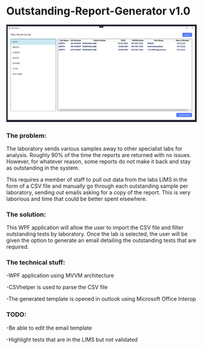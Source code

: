 # Outstanding-Report-Generator v1.0

![Screenshot](Capture.JPG)

### The problem:

The laboratory sends various samples away to other specialist labs for analysis. Roughly 90% of the time the reports are returned with no issues. However, for whatever reason, some reports do not make it back and stay as outstanding in the system.

This requires a member of staff to pull out data from the labs LIMS in the form of a CSV file and manually go through each outstanding sample per laboratory, sending out emails asking for a copy of the report. This is very laborious and time that could be better spent elsewhere. 

### The solution:

This WPF application will allow the user to import the CSV file and filter outstanding tests by laboratory. Once the lab is selected, the user will be given the option to generate an email detailing the outstanding tests that are required. 

### The technical stuff:

-WPF application using MVVM architecture

-CSVhelper is used to parse the CSV file

-The generated template is opened in outlook using Microsoft Office Interop

### TODO:

-Be able to edit the email template

-Highlight tests that are in the LIMS but not validated
